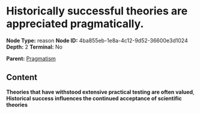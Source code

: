 # Historically successful theories are appreciated pragmatically.

**Node Type:** reason
**Node ID:** 4ba855eb-1e8a-4c12-9d52-36600e3d1024
**Depth:** 2
**Terminal:** No

**Parent:** [Pragmatism](pragmatism.md)

## Content

**Theories that have withstood extensive practical testing are often valued**, **Historical success influences the continued acceptance of scientific theories**
